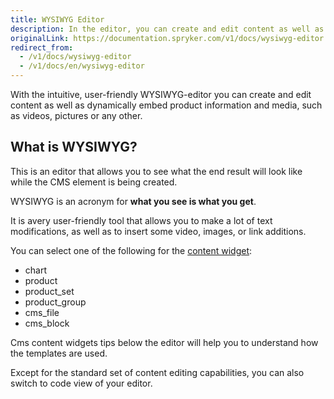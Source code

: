```yaml
---
title: WYSIWYG Editor
description: In the editor, you can create and edit content as well as dynamically embed product information and media, such as videos, pictures or any other.
originalLink: https://documentation.spryker.com/v1/docs/wysiwyg-editor
redirect_from:
  - /v1/docs/wysiwyg-editor
  - /v1/docs/en/wysiwyg-editor
---
```


With the intuitive, user-friendly WYSIWYG-editor you can create and edit content as well as dynamically embed product information and media, such as videos, pictures or any other.

<!-- ../../resources/images/cms/wysiwyg_gif.gif -->

## What is WYSIWYG?
This is an editor that allows you to see what the end result will look like while the CMS element is being created.

WYSIWYG is an acronym for **what you see is what you get**.

It is avery user-friendly tool that allows you to make a lot of text modifications, as well as to insert some video, images, or link additions.

You can select one of the following for the [content widget](https://documentation.spryker.com/v1/docs/cms-widget-overview-201903):

* chart
* product
* product_set
* product_group
* cms_file
* cms_block

Cms content widgets tips below the editor will help you to understand how the templates are used.

Except for the standard set of content editing capabilities, you can also switch to code view of your editor.

